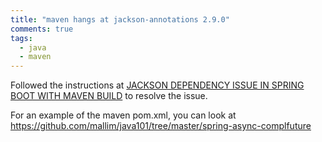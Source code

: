 ```yaml
---
title: "maven hangs at jackson-annotations 2.9.0"
comments: true
tags:
  - java
  - maven
---
```


Followed the instructions at [JACKSON DEPENDENCY ISSUE IN SPRING BOOT WITH MAVEN BUILD](https://springframework.guru/jackson-dependency-issue-spring-boot-maven/) to resolve the issue.

For an example of the maven pom.xml, you can look at https://github.com/mallim/java101/tree/master/spring-async-complfuture